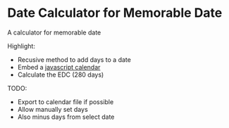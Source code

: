 Date Calculator for Memorable Date
=========================================

A calculator for memorable date

Highlight:

* Recusive method to add days to a date
* Embed a [javascript calendar](http://javascriptcalendar.org/) 
* Calculate the EDC (280 days)


TODO:

* Export to calendar file if possible
* Allow manually set days
* Also minus days from select date

